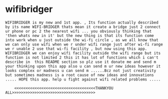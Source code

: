 # wifibridger

	WIFIBRIDGER is my new and 1st app. , Its function actually described by its name WIFI-BRIDGER thats mean it create a bridge just 2 connect ur phone or pc 2 the nearest wifi ... you obviously thinking that 'then whats new in it' but the new thing is that its function come into work when u just outside the wi-fi circle , as we all know that we can only use wifi when we r under wifi range just after wi-fi range we r unable 2 use that wi-fi facility , but now using this app. WIFIBRIDGER we can enjoy wifi facility outside the wifi range but its function is not limited 2 this it has lot of functions which i can't describe in  this README section so plz use it donate me and send m your thinking upon this app also u can send m ur new ideas however it looks complex or madness u can send m ......Bcz not just creativity but sometimes madness is a root cause of new ideas and innovations ..... HOPE this app. help u fight against wifi related problems .....
						
		<<<<<<<<<<<<<<<<<<<<<<<<<<<<<<<<<<<<THANKYOU ALL>>>>>>>>>>>>>>>>>>>>>>>>>>>>>>>>>>>>>
